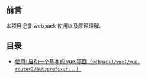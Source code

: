 ## 前言

本项目记录 webpack 使用以及原理理解。

## 目录

+ [使用: 启动一个基本的 vue 项目（`webpack3/vue2/vue-router2/autoprefixer...`）](./use-step1)
